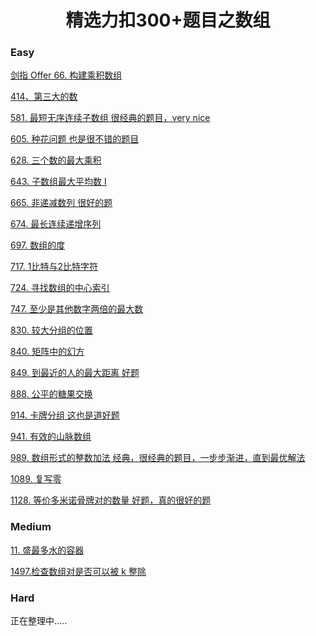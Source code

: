 <h1 align="center">精选力扣300+题目之数组</h1>

<p id="easy"></p>

### Easy

[剑指 Offer 66. 构建乘积数组](Doc/Knowledge/算法/LeetCode题解/total/01-数组/easy/easy.md#构建乘积数组)

[414、第三大的数](Doc/Knowledge/算法/LeetCode题解/total/01-数组/easy/easy.md#第三大的数)

[581. 最短无序连续子数组 很经典的题目，very nice](Doc/Knowledge/算法/LeetCode题解/total/01-数组/easy/easy.md#最短无序连续子数组)

[605. 种花问题 也是很不错的题目](Doc/Knowledge/算法/LeetCode题解/total/01-数组/easy/easy.md#种花问题)

[628. 三个数的最大乘积](Doc/Knowledge/算法/LeetCode题解/total/01-数组/easy/easy.md#三个数的最大乘积)

[643. 子数组最大平均数 I](Doc/Knowledge/算法/LeetCode题解/total/01-数组/easy/easy.md#子数组最大平均数)

[665. 非递减数列 很好的题](Doc/Knowledge/算法/LeetCode题解/total/01-数组/easy/easy.md#非递减数列)

[674. 最长连续递增序列](Doc/Knowledge/算法/LeetCode题解/total/01-数组/easy/easy.md#最长连续递增序列)

[697. 数组的度](Doc/Knowledge/算法/LeetCode题解/total/01-数组/easy/easy.md#数组的度)

[717. 1比特与2比特字符](Doc/Knowledge/算法/LeetCode题解/total/01-数组/easy/easy.md#比特与比特字符)

[724. 寻找数组的中心索引](Doc/Knowledge/算法/LeetCode题解/total/01-数组/easy/easy.md#寻找数组的中心索引)

[747. 至少是其他数字两倍的最大数](Doc/Knowledge/算法/LeetCode题解/total/01-数组/easy/easy.md#至少是其他数字两倍的最大数)

[830. 较大分组的位置](Doc/Knowledge/算法/LeetCode题解/total/01-数组/easy/easy.md#较大分组的位置)

[840. 矩阵中的幻方](Doc/Knowledge/算法/LeetCode题解/total/01-数组/easy/easy.md#矩阵中的幻方)

[849. 到最近的人的最大距离 好题](Doc/Knowledge/算法/LeetCode题解/total/01-数组/easy/easy.md#到最近的人的最大距离)

[888. 公平的糖果交换](Doc/Knowledge/算法/LeetCode题解/total/01-数组/easy/easy.md#公平的糖果交换)

[914. 卡牌分组 这也是道好题](Doc/Knowledge/算法/LeetCode题解/total/01-数组/easy/easy.md#卡牌分组)

[941. 有效的山脉数组](Doc/Knowledge/算法/LeetCode题解/total/01-数组/easy/easy.md#有效的山脉数组)

[989. 数组形式的整数加法 经典，很经典的题目，一步步渐进，直到最优解法](Doc/Knowledge/算法/LeetCode题解/total/01-数组/easy/easy.md#数组形式的整数加法)

[1089. 复写零](Doc/Knowledge/算法/LeetCode题解/total/01-数组/easy/easy.md#复写零)

[1128. 等价多米诺骨牌对的数量 好题，真的很好的题](Doc/Knowledge/算法/LeetCode题解/total/01-数组/easy/easy.md#等价多米诺骨牌对的数量)



<p id="medium"></p>

###  Medium 



[11. 盛最多水的容器](Doc/Knowledge/算法/LeetCode题解/total/01-数组/medium/medium.md#盛最多水的容器)

[1497.检查数组对是否可以被 k 整除](Doc/Knowledge/算法/LeetCode题解/total/01-数组/medium/medium.md#检查数组对是否可以被整除)



### Hard

正在整理中.....



